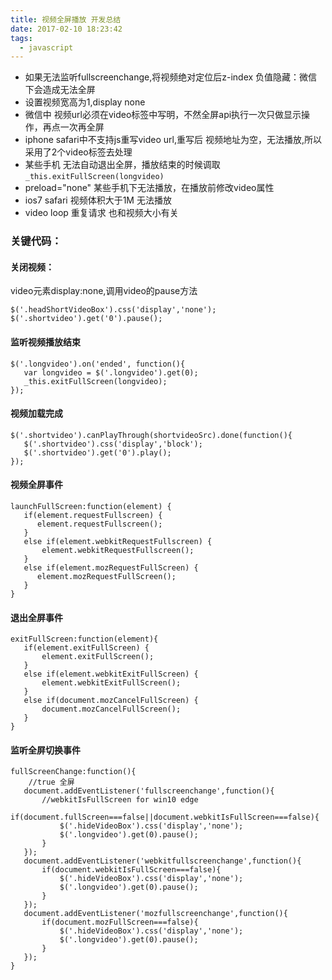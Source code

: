 ```yaml
---
title: 视频全屏播放 开发总结
date: 2017-02-10 18:23:42
tags:
  - javascript
---
```


- 如果无法监听fullscreenchange,将视频绝对定位后z-index 负值隐藏：微信下会造成无法全屏
- 设置视频宽高为1,display none
- 微信中 视频url必须在video标签中写明，不然全屏api执行一次只做显示操作，再点一次再全屏
- iphone safari中不支持js重写video url,重写后 视频地址为空，无法播放,所以采用了2个video标签去处理
- 某些手机 无法自动退出全屏，播放结束的时候调取 ``` _this.exitFullScreen(longvideo) ```
- preload="none" 某些手机下无法播放，在播放前修改video属性
- ios7 safari 视频体积大于1M 无法播放
- video loop 重复请求 也和视频大小有关

### 关键代码： ###

<!--more-->

#### 关闭视频： ####
video元素display:none,调用video的pause方法
```
$('.headShortVideoBox').css('display','none');
$('.shortvideo').get('0').pause();
```

#### 监听视频播放结束 ####
```
$('.longvideo').on('ended', function(){
   var longvideo = $('.longvideo').get(0);
   _this.exitFullScreen(longvideo);
});
```

#### 视频加载完成 ####
```
$('.shortvideo').canPlayThrough(shortvideoSrc).done(function(){
   $('.shortvideo').css('display','block');
   $('.shortvideo').get('0').play();
});
```

#### 视频全屏事件 ####
```
launchFullScreen:function(element) {
   if(element.requestFullscreen) {
      element.requestFullscreen();
   }
   else if(element.webkitRequestFullscreen) {
       element.webkitRequestFullscreen();
   }
   else if(element.mozRequestFullScreen) {
      element.mozRequestFullScreen();
   }
}
```

#### 退出全屏事件 ####
```
exitFullScreen:function(element){
   if(element.exitFullScreen) {
       element.exitFullScreen();
   }
   else if(element.webkitExitFullScreen) {
       element.webkitExitFullScreen();
   }
   else if(document.mozCancelFullScreen) {
       document.mozCancelFullScreen();
   }
}
```

#### 监听全屏切换事件 ####
```
fullScreenChange:function(){
    //true 全屏
   document.addEventListener('fullscreenchange',function(){
       //webkitIsFullScreen for win10 edge
       if(document.fullScreen===false||document.webkitIsFullScreen===false){
           $('.hideVideoBox').css('display','none');
           $('.longvideo').get(0).pause();
       }
   });
   document.addEventListener('webkitfullscreenchange',function(){
       if(document.webkitIsFullScreen===false){
           $('.hideVideoBox').css('display','none');
           $('.longvideo').get(0).pause();
       }
   });
   document.addEventListener('mozfullscreenchange',function(){
       if(document.mozFullScreen===false){
           $('.hideVideoBox').css('display','none');
           $('.longvideo').get(0).pause();
       }
   });
}
```
